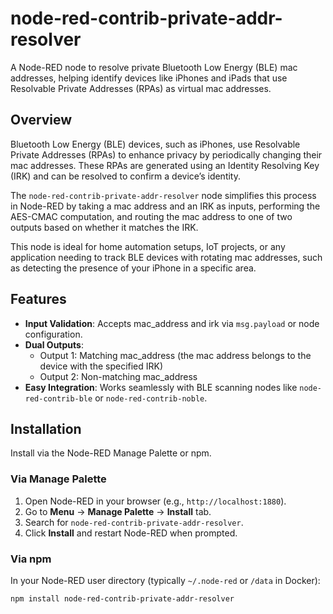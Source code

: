 # node-red-contrib-private-addr-resolver

A Node-RED node to resolve private Bluetooth Low Energy (BLE) mac addresses, helping identify devices like 
iPhones and iPads that use Resolvable Private Addresses (RPAs) as virtual mac addresses.

## Overview

Bluetooth Low Energy (BLE) devices, such as iPhones, use Resolvable Private Addresses (RPAs) to enhance privacy by periodically 
changing their mac addresses. These RPAs are generated using an Identity Resolving Key (IRK) and can be resolved to confirm 
a device’s identity. 

The `node-red-contrib-private-addr-resolver` node simplifies this process in Node-RED by taking a mac address and an IRK as inputs, 
performing the AES-CMAC computation, and routing the mac address to one of two outputs based on whether it matches the IRK.

This node is ideal for home automation setups, IoT projects, or any application needing to track BLE devices with 
rotating mac addresses, such as detecting the presence of your iPhone in a specific area.

## Features
- **Input Validation**: Accepts mac_address and irk via `msg.payload` or node configuration.
- **Dual Outputs**:
  - Output 1: Matching mac_address (the mac address belongs to the device with the specified IRK)
  - Output 2: Non-matching mac_address
- **Easy Integration**: Works seamlessly with BLE scanning nodes like `node-red-contrib-ble` or `node-red-contrib-noble`.

## Installation

Install via the Node-RED Manage Palette or npm.

### Via Manage Palette
1. Open Node-RED in your browser (e.g., `http://localhost:1880`).
2. Go to **Menu** → **Manage Palette** → **Install** tab.
3. Search for `node-red-contrib-private-addr-resolver`.
4. Click **Install** and restart Node-RED when prompted.

### Via npm
In your Node-RED user directory (typically `~/.node-red` or `/data` in Docker):
```bash
npm install node-red-contrib-private-addr-resolver

